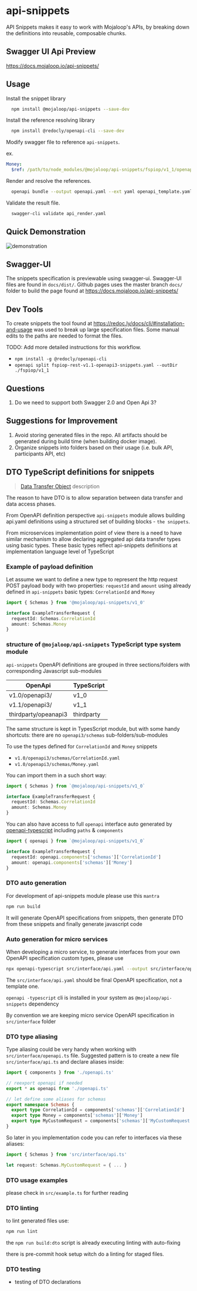 # api-snippets

API Snippets makes it easy to work with Mojaloop's APIs, by breaking down the definitions into reusable, composable chunks.

## Swagger UI Api Preview

https://docs.mojaloop.io/api-snippets/

## Usage

Install the snippet library
```bash
  npm install @mojaloop/api-snippets --save-dev
```

Install the reference resolving library
```bash
  npm install @redocly/openapi-cli --save-dev
```

Modify swagger file to reference `api-snippets`.

ex.
```yaml
Money:
  $ref: /path/to/node_modules/@mojaloop/api-snippets/fspiop/v1_1/openapi3/components/schemas/Money.yaml
```

Render and resolve the references.
```bash
  openapi bundle --output openapi.yaml --ext yaml openapi_template.yaml
```

Validate the result file.
```bash
  swagger-cli validate api_render.yaml
```

## Quick Demonstration
![demonstration](./docs/demonstration.gif "Demonstration")

## Swagger-UI

The snippets specification is previewable using swagger-ui. Swagger-UI files
are found in `docs/dist/`. Github pages uses the master branch `docs/` folder
to build the page found at https://docs.mojaloop.io/api-snippets/

## Dev Tools

To create snippets the tool found at https://redoc.ly/docs/cli/#installation-and-usage
was used to break up large specification files. Some manual edits to the paths
are needed to format the files.

TODO: Add more detailed instructions for this workflow.
- `npm install -g @redocly/openapi-cli`
- `openapi split fspiop-rest-v1.1-openapi3-snippets.yaml --outDir ./fspiop/v1_1`

## Questions

1) Do we need to support both Swagger 2.0 and Open Api 3?

## Suggestions for Improvement
1) Avoid storing generated files in the repo. All artifacts should be generated during build time (when building docker image).
2) Organize snippets into folders based on their usage (i.e. bulk API, participants API, etc)  

## DTO TypeScript definitions for snippets
> [Data Transfer Object](https://en.wikipedia.org/wiki/Data_transfer_object) description


The reason to have DTO is to allow separation between data transfer and data access phases.

From OpenAPI definition perspective `api-snippets` module allows building api.yaml definitions using a structured set of building blocks - `the snippets`.

From microservices implementation point of view there is a need to have similar mechanism to allow declaring aggregated api data transfer types using basic types. These basic types reflect api-snippets definitions at implementation language level of TypeScript

### Example of payload definition

Let assume we want to define a new type to represent the http request POST payload body with two properties: `requestId` and `amount` using already defined in `api-snippets` basic types: `CorrelationId` and `Money`


```typescript
import { Schemas } from '@mojaloop/api-snippets/v1_0'

interface ExampleTransferRequest {
  requestId: Schemas.CorrelationId
  amount: Schemas.Money
}
```

### structure of `@mojaloop/api-snippets` TypeScript type system module


`api-snippets` OpenAPI definitions are grouped in three sections/folders with corresponding Javascript sub-modules

| OpenApi                      | TypeScript            |
|------------------------------|-----------------------|
| v1.0/openapi3/               | v1_0                  |
| v1.1/openapi3/               | v1_1                  |
| thirdparty/opeanapi3         | thirdparty            |


The same structure is kept in TypesScript module, but with some handy shortcuts: there are no `openapi3/schemas` sub-folders/sub-modules

To use the types defined for `CorrelationId` and `Money` snippets
- `v1.0/openapi3/schemas/CorrelationId.yaml`
- `v1.0/openapi3/schemas/Money.yaml`

You can import them in a such short way:
```typescript
import { Schemas } from `@mojaloop/api-snippets/v1_0`

interface ExampleTransferRequest {
  requestId: Schemas.CorrelationId
  amount: Schemas.Money
}
```

You can also have access to full `openapi` interface auto generated by [openapi-typescript](https://www.npmjs.com/package/openapi-typescript) including `paths` & `components`
```typescript
import { openapi } from `@mojaloop/api-snippets/v1_0`

interface ExampleTransferRequest {
  requestId: openapi.components['schemas']['CorrelationId']
  amount: openapi.components['schemas']['Money']
}
```

### DTO auto generation

For development of api-snippets module please use this `mantra`
```bash
npm run build
```

It will generate OpenAPI specifications from snippets, then generate DTO from these snippets and finally generate javascript code

### Auto generation for micro services
When developing a micro service, to generate interfaces from your own OpenAPI specification custom types, please use
```bash
npx openapi-typescript src/interface/api.yaml --output src/interface/openapi.ts
```

The `src/interface/api.yaml` should be final OpenAPI specification, not a template one.

`openapi -typescript` cli is installed in your system as `@mojaloop/api-snippets` dependency

By convention we are keeping micro service OpenAPI specification in `src/interface` folder
### DTO type aliasing
Type aliasing could be very handy when working with `src/interface/openapi.ts` file. Suggested pattern is to create a new file `src/interface/api.ts` and declare aliases inside:

```typescript
import { components } from './openapi.ts'

// reexport openapi if needed
export * as openapi from './openapi.ts'

// let define some aliases for schemas
export namespace Schemas {
  export type CorrelationId = components['schemas']['CorrelationId']
  export type Money = components['schemas']['Money']
  export type MyCustomRequest = components['schemas']['MyCustomRequest']
}
```

So later in you implementation code you can refer to interfaces via these aliases:

```typescript
import { Schemas } from 'src/interface/api.ts'

let request: Schemas.MyCustomRequest = { ... }
```

### DTO usage examples
please check in `src/example.ts` for further reading

### DTO linting
to lint generated files use:
```bash
npm run lint
```

the `npm run build:dto` script is already executing linting with auto-fixing

there is pre-commit hook setup witch do a linting for staged files.
### DTO testing
- testing of DTO declarations
